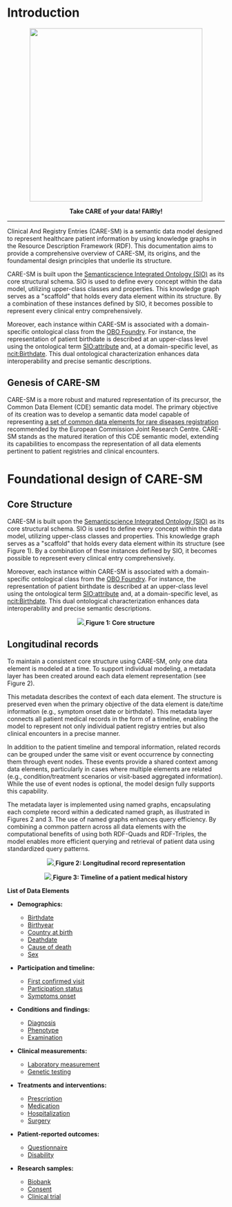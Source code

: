 # Introduction

<p align="center"> 
    <img src="https://github.com/CARE-SM/CARE-SM-docs/blob/main/docs/assets/care-sm.png?raw=true"width="400" height="400"> 
<p align="center" > </p> 
<p align="center"><b>Take CARE of your data! FAIRly!</b></p>
<hr>

Clinical And Registry Entries (CARE-SM) is a semantic data model designed to represent healthcare patient information by using knowledge graphs in the Resource Description Framework (RDF). This documentation aims to provide a comprehensive overview of CARE-SM, its origins, and the foundamental design principles that underlie its structure.

CARE-SM is built upon the [Semanticscience Integrated Ontology (SIO)](https://doi.org/10.1186/2041-1480-5-14) as its core structural schema. SIO is used to define every concept within the data model, utilizing upper-class classes and properties. This knowledge graph serves as a "scaffold" that holds every data element within its structure. By a combination of these instances defined by SIO, it becomes possible to represent every clinical entry comprehensively.

Moreover, each instance within CARE-SM is associated with a domain-specific ontological class from the [OBO Foundry](http://obofoundry.org/). For instance, the representation of patient birthdate is described at an upper-class level using the ontological term [SIO:attribute](http://semanticscience.org/resource/SIO_000614) and, at a domain-specific level, as [ncit:Birthdate](http://purl.obolibrary.org/obo/NCIT_C68615). This dual ontological characterization enhances data interoperability and precise semantic descriptions.

## Genesis of CARE-SM

CARE-SM is a more robust and matured representation of its precursor, the Common Data Element (CDE) semantic data model. The primary objective of its creation was to develop a semantic data model capable of representing [a set of common data elements for rare diseases registration](https://eu-rd-platform.jrc.ec.europa.eu/sites/default/files/CDS/EU_RD_Platform_CDS_Final.pdf) recommended by the European Commission Joint Research Centre. CARE-SM stands as the matured iteration of this CDE semantic model, extending its capabilities to encompass the representation of all data elements pertinent to patient registries and clinical encounters.

# Foundational design of CARE-SM

## Core Structure

CARE-SM is built upon the [Semanticscience Integrated Ontology (SIO)](https://doi.org/10.1186/2041-1480-5-14) as its core structural schema. SIO is used to define every concept within the data model, utilizing upper-class classes and properties. This knowledge graph serves as a "scaffold" that holds every data element within its structure (see Figure 1). By a combination of these instances defined by SIO, it becomes possible to represent every clinical entry comprehensively.

Moreover, each instance within CARE-SM is associated with a domain-specific ontological class from the [OBO Foundry](http://obofoundry.org/). For instance, the representation of patient birthdate is described at an upper-class level using the ontological term [SIO:attribute](http://semanticscience.org/resource/SIO_000614) and, at a domain-specific level, as [ncit:Birthdate](http://purl.obolibrary.org/obo/NCIT_C68615). This dual ontological characterization enhances data interoperability and precise semantic descriptions.

<p align="center">
    <a href="https://raw.githubusercontent.com/CARE-SM/CARE-Semantic-Model/main/images/CARE-SM-Core.drawio.png" target="_blank">
        <img src="https://raw.githubusercontent.com/CARE-SM/CARE-Semantic-Model/main/images/CARE-SM-Core.drawio.png">
    </a>
    <b>Figure 1: Core structure </b></p>

</p>


## Longitudinal records

To maintain a consistent core structure using CARE-SM, only one data element is modeled at a time. To support individual modeling, a metadata layer has been created around each data element representation (see Figure 2).

This metadata describes the context of each data element. The structure is preserved even when the primary objective of the data element is date/time information (e.g., symptom onset date or birthdate). This metadata layer connects all patient medical records in the form of a timeline, enabling the model to represent not only individual patient registry entries but also clinical encounters in a precise manner.

In addition to the patient timeline and temporal information, related records can be grouped under the same visit or event occurrence by connecting them through event nodes. These events provide a shared context among data elements, particularly in cases where multiple elements are related (e.g., condition/treatment scenarios or visit-based aggregated information). While the use of event nodes is optional, the model design fully supports this capability.

The metadata layer is implemented using named graphs, encapsulating each complete record within a dedicated named graph, as illustrated in Figures 2 and 3. The use of named graphs enhances query efficiency. By combining a common pattern across all data elements with the computational benefits of using both RDF-Quads and RDF-Triples, the model enables more efficient querying and retrieval of patient data using standardized query patterns.

<p align="center">
    <a href="https://raw.githubusercontent.com/CARE-SM/CARE-Semantic-Model/main/images/CARE-SM-Context.drawio.png">
        <img src="https://raw.githubusercontent.com/CARE-SM/CARE-Semantic-Model/main/images/CARE-SM-Context.drawio.png">
    </a>
    <b>Figure 2: Longitudinal record representation </b></p>
</p>

<p align="center">
    <a href="https://raw.githubusercontent.com/CARE-SM/CARE-Semantic-Model/main/images/CARE-SM-Timeline.drawio.png">
        <img src="https://raw.githubusercontent.com/CARE-SM/CARE-Semantic-Model/main/images/CARE-SM-Timeline.drawio.png">
    </a>
    <b>Figure 3: Timeline of a patient medical history </b></p>
</p>

**List of Data Elements**

- **Demographics:**
  - [Birthdate](https://care-sm.readthedocs.io/en/latest/data_elements.html#birthdate)
  - [Birthyear](https://care-sm.readthedocs.io/en/latest/data_elements.html#birthyear)
  - [Country at birth](https://care-sm.readthedocs.io/en/latest/data_elements.html#country)
  - [Deathdate](https://care-sm.readthedocs.io/en/latest/data_elements.html#deathdate)
  - [Cause of death](https://care-sm.readthedocs.io/en/latest/data_elements.html#cause-of-death)
  - [Sex](https://care-sm.readthedocs.io/en/latest/data_elements.html#sex)

- **Participation and timeline:**
  - [First confirmed visit](https://care-sm.readthedocs.io/en/latest/data_elements.html#birthdate)
  - [Participation status](https://care-sm.readthedocs.io/en/latest/data_elements.html#participation-status)
  - [Symptoms onset](https://care-sm.readthedocs.io/en/latest/data_elements.html#symptoms-onset)

- **Conditions and findings:**
  - [Diagnosis](https://care-sm.readthedocs.io/en/latest/data_elements.html#diagnosis)
  - [Phenotype](https://care-sm.readthedocs.io/en/latest/data_elements.html#phenotype)
  - [Examination](https://care-sm.readthedocs.io/en/latest/data_elements.html#examination)

- **Clinical measurements:**
  <!-- - [Corporal measurement](https://care-sm.readthedocs.io/en/latest/data_elements.html#corporal-measurements) -->
  - [Laboratory measurement](https://care-sm.readthedocs.io/en/latest/data_elements.html#laboratory-measurement)
  <!-- - [Medical imaging](https://care-sm.readthedocs.io/en/latest/data_elements.html#medical-imaging) -->
  - [Genetic testing](https://care-sm.readthedocs.io/en/latest/data_elements.html#genetic-testing)

- **Treatments and interventions:**
  - [Prescription](https://care-sm.readthedocs.io/en/latest/data_elements.html#prescription)
  - [Medication](https://care-sm.readthedocs.io/en/latest/data_elements.html#medication)
  - [Hospitalization](https://care-sm.readthedocs.io/en/latest/data_elements.html#hospitalization)
  - [Surgery](https://care-sm.readthedocs.io/en/latest/data_elements.html#surgical-intervention)

- **Patient-reported outcomes:**
  - [Questionnaire](https://care-sm.readthedocs.io/en/latest/data_elements.html#questionnaire)
  - [Disability](https://care-sm.readthedocs.io/en/latest/data_elements.html#disability)

- **Research samples:**
  - [Biobank](https://care-sm.readthedocs.io/en/latest/data_elements.html#biobank)
  - [Consent](https://care-sm.readthedocs.io/en/latest/data_elements.html#consent)
  - [Clinical trial](https://care-sm.readthedocs.io/en/latest/data_elements.html#clinical-trial)